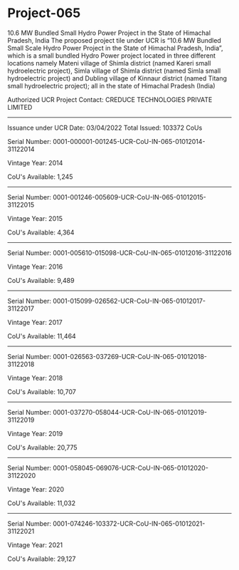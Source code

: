 # Project-065
10.6 MW Bundled Small Hydro Power Project in the State of Himachal Pradesh, India
The proposed project tile under UCR is “10.6 MW Bundled Small Scale Hydro Power Project in the State of Himachal Pradesh, India”, which is a small bundled Hydro Power project located in three different locations namely Mateni village of Shimla district (named Kareri small hydroelectric project), Simla village of Shimla district (named Simla small hydroelectric project) and Dubling village of Kinnaur district (named Titang small hydroelectric project); all in the state of Himachal Pradesh (India)


Authorized UCR Project Contact: CREDUCE TECHNOLOGIES PRIVATE LIMITED
____________________________
Issuance under UCR Date: 03/04/2022
Total Issued: 103372 CoUs

Serial Number: 0001-000001-001245-UCR-CoU-IN-065-01012014-31122014

Vintage Year: 2014

CoU's Available: 1,245
_________________________________
Serial Number: 0001-001246-005609-UCR-CoU-IN-065-01012015-31122015

Vintage Year: 2015

CoU's Available: 4,364
___________________________________

Serial Number: 0001-005610-015098-UCR-CoU-IN-065-01012016-31122016

Vintage Year: 2016

CoU's Available: 9,489

__________________________
Serial Number: 0001-015099-026562-UCR-CoU-IN-065-01012017-31122017

Vintage Year: 2017

CoU's Available: 11,464
______________________________
Serial Number: 0001-026563-037269-UCR-CoU-IN-065-01012018-31122018

Vintage Year: 2018

CoU's Available: 10,707
_____________________________
Serial Number: 0001-037270-058044-UCR-CoU-IN-065-01012019-31122019

Vintage Year: 2019

CoU's Available: 20,775
_____________________________
Serial Number: 0001-058045-069076-UCR-CoU-IN-065-01012020-31122020

Vintage Year: 2020

CoU's Available: 11,032
____________________________
Serial Number: 0001-074246-103372-UCR-CoU-IN-065-01012021-31122021

Vintage Year: 2021

CoU's Available: 29,127
